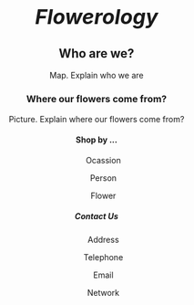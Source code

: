 <!DOCTYPE html>
<html>

<head>
  <style>
    body {text-align: center; }
    h1 {font-size: 36px;
        font-style: italic;
      }
  </style>
</head>

<body>
  <div class="row">
  <div class="container">
    <h1> Flowerology </h1>
  </div>
  <div>
    <h2> Who are we? </h2>
    <p> Map. Explain who we are </p>
  </div>
  <div>
    <h3> Where our flowers come from? </h3>
    <p> Picture. Explain where our flowers come from? </p>
  </div>
  <div>
    <h4> Shop by ... </h4>
    <ul> Ocassion </ul>
    <ul> Person </ul>
    <ul> Flower </ul>
  </div>
    <div class="row">
      <h5> Contact Us </h5>
    <div class="col-sm-3">
      <ul> Address </ul>
      <ul> Telephone </ul>
      <ul> Email </ul>
      <ul> Network </ul>
    </div>
    </div>
  </div>
  </div>
</body>

</html>


